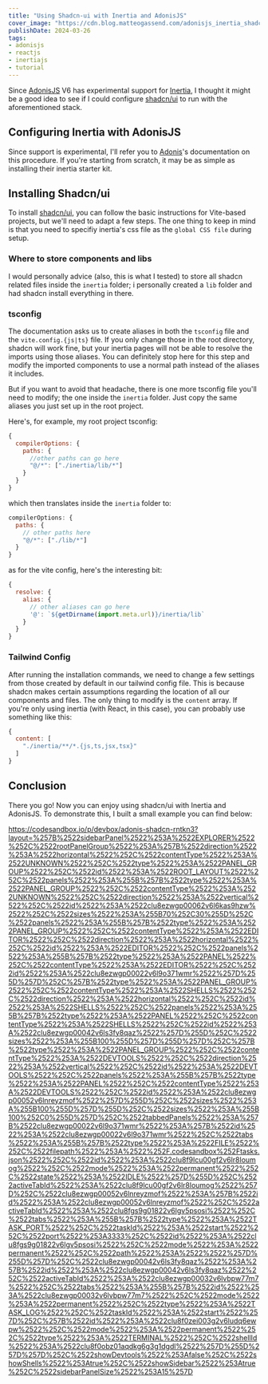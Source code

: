 ```yaml
---
title: "Using Shadcn-ui with Inertia and AdonisJS"
cover_image: "https://cdn.blog.matteogassend.com/adonisjs_inertia_shadcn_cover.webp"
publishDate: 2024-03-26
tags:
- adonisjs
- reactjs
- inertiajs
- tutorial
---
```


Since [AdonisJS](https://adonisjs.com) V6 has experimental support for [Inertia](https://inertiajs.com), I thought it might be a good idea to see if I could configure [shadcn/ui](ui.shadcn.com) to run with the aforementioned stack.

## Configuring Inertia with AdonisJS

Since support is experimental, I'll refer you to [Adonis](https://docs.adonisjs.com/guides/inertia#installation)'s documentation on this procedure. If you're starting from scratch, it may be as simple as installing their inertia starter kit.

## Installing Shadcn/ui

To install [shadcn/ui](ui.shadcn.com), you can follow the basic instructions for Vite-based projects, but we'll need to adapt a few steps.
The one thing to keep in mind is that you need to specifiy inertia's css file as the `global CSS file` during setup.

### Where to store components and libs

I would personally advice (also, this is what I tested) to store all shadcn related files inside the `inertia` folder; i personally created a `lib` folder and had shadcn install everything in there.

### tsconfig

The documentation asks us to create aliases in both the `tsconfig` file and the `vite.config.{js|ts}` file. If you only change those in the root directory, shadcn will work fine, but your inertia pages will not be able to resolve the imports using those aliases.
You can definitely stop here for this step and modify the imported components to use a normal path instead of the aliases it includes.

But if you want to avoid that headache, there is one more tsconfig file you'll need to modify; the one inside the `inertia` folder. Just copy the same aliases you just set up in the root project.

Here's, for example, my root project tsconfig:

```js
{
  compilerOptions: {
    paths: {
      //other paths can go here
      "@/*": ["./inertia/lib/*"]
    }
  }
}
```

which then translates inside the `inertia` folder to:

```js
compilerOptions: {
  paths: {
    // other paths here
    "@/*": ["./lib/*"]
  }
}
```

as for the vite config, here's the interesting bit:

```js
{
  resolve: {
    alias: {
      // other aliases can go here
      '@': `${getDirname(import.meta.url)}/inertia/lib`
    }
  }
}
```


### Tailwind Config

After running the installation commands, we need to change a few settings from those created by default in our tailwind config file. This is because shadcn makes certain assumptions regarding the location of all our components and files.
The only thing to modify is the `content` array. If you're only using inertia (with React, in this case), you can probably use something like this:

```js
{
  content: [
    "./inertia/**/*.{js,ts,jsx,tsx}"
  ]
}
```

## Conclusion

There you go! Now you can enjoy using shadcn/ui with Inertia and AdonisJS. To demonstrate this, I built a small example you can find below:

https://codesandbox.io/p/devbox/adonis-shadcn-rntkn3?layout=%257B%2522sidebarPanel%2522%253A%2522EXPLORER%2522%252C%2522rootPanelGroup%2522%253A%257B%2522direction%2522%253A%2522horizontal%2522%252C%2522contentType%2522%253A%2522UNKNOWN%2522%252C%2522type%2522%253A%2522PANEL_GROUP%2522%252C%2522id%2522%253A%2522ROOT_LAYOUT%2522%252C%2522panels%2522%253A%255B%257B%2522type%2522%253A%2522PANEL_GROUP%2522%252C%2522contentType%2522%253A%2522UNKNOWN%2522%252C%2522direction%2522%253A%2522vertical%2522%252C%2522id%2522%253A%2522clu8ezwgp00062v6l6kas9hzw%2522%252C%2522sizes%2522%253A%255B70%252C30%255D%252C%2522panels%2522%253A%255B%257B%2522type%2522%253A%2522PANEL_GROUP%2522%252C%2522contentType%2522%253A%2522EDITOR%2522%252C%2522direction%2522%253A%2522horizontal%2522%252C%2522id%2522%253A%2522EDITOR%2522%252C%2522panels%2522%253A%255B%257B%2522type%2522%253A%2522PANEL%2522%252C%2522contentType%2522%253A%2522EDITOR%2522%252C%2522id%2522%253A%2522clu8ezwgp00022v6l9o371wmr%2522%257D%255D%257D%252C%257B%2522type%2522%253A%2522PANEL_GROUP%2522%252C%2522contentType%2522%253A%2522SHELLS%2522%252C%2522direction%2522%253A%2522horizontal%2522%252C%2522id%2522%253A%2522SHELLS%2522%252C%2522panels%2522%253A%255B%257B%2522type%2522%253A%2522PANEL%2522%252C%2522contentType%2522%253A%2522SHELLS%2522%252C%2522id%2522%253A%2522clu8ezwgp00042v6ls3fy8qaz%2522%257D%255D%252C%2522sizes%2522%253A%255B100%255D%257D%255D%257D%252C%257B%2522type%2522%253A%2522PANEL_GROUP%2522%252C%2522contentType%2522%253A%2522DEVTOOLS%2522%252C%2522direction%2522%253A%2522vertical%2522%252C%2522id%2522%253A%2522DEVTOOLS%2522%252C%2522panels%2522%253A%255B%257B%2522type%2522%253A%2522PANEL%2522%252C%2522contentType%2522%253A%2522DEVTOOLS%2522%252C%2522id%2522%253A%2522clu8ezwgp00052v6lnreyzmof%2522%257D%255D%252C%2522sizes%2522%253A%255B100%255D%257D%255D%252C%2522sizes%2522%253A%255B100%252C0%255D%257D%252C%2522tabbedPanels%2522%253A%257B%2522clu8ezwgp00022v6l9o371wmr%2522%253A%257B%2522id%2522%253A%2522clu8ezwgp00022v6l9o371wmr%2522%252C%2522tabs%2522%253A%255B%257B%2522type%2522%253A%2522FILE%2522%252C%2522filepath%2522%253A%2522%252F.codesandbox%252Ftasks.json%2522%252C%2522id%2522%253A%2522clu8f9lcu00gf2v6lr8loumog%2522%252C%2522mode%2522%253A%2522permanent%2522%252C%2522state%2522%253A%2522IDLE%2522%257D%255D%252C%2522activeTabId%2522%253A%2522clu8f9lcu00gf2v6lr8loumog%2522%257D%252C%2522clu8ezwgp00052v6lnreyzmof%2522%253A%257B%2522id%2522%253A%2522clu8ezwgp00052v6lnreyzmof%2522%252C%2522activeTabId%2522%253A%2522clu8fgs9g01822v6lgv5psosi%2522%252C%2522tabs%2522%253A%255B%257B%2522type%2522%253A%2522TASK_PORT%2522%252C%2522taskId%2522%253A%2522start%2522%252C%2522port%2522%253A3333%252C%2522id%2522%253A%2522clu8fgs9g01822v6lgv5psosi%2522%252C%2522mode%2522%253A%2522permanent%2522%252C%2522path%2522%253A%2522%2522%257D%255D%257D%252C%2522clu8ezwgp00042v6ls3fy8qaz%2522%253A%257B%2522id%2522%253A%2522clu8ezwgp00042v6ls3fy8qaz%2522%252C%2522activeTabId%2522%253A%2522clu8ezwgp00032v6lvbpw77m7%2522%252C%2522tabs%2522%253A%255B%257B%2522id%2522%253A%2522clu8ezwgp00032v6lvbpw77m7%2522%252C%2522mode%2522%253A%2522permanent%2522%252C%2522type%2522%253A%2522TASK_LOG%2522%252C%2522taskId%2522%253A%2522start%2522%257D%252C%257B%2522id%2522%253A%2522clu8f0zei003g2v6ludq6ewpw%2522%252C%2522mode%2522%253A%2522permanent%2522%252C%2522type%2522%253A%2522TERMINAL%2522%252C%2522shellId%2522%253A%2522clu8f0obz01aqdkg6g3g1dgdl%2522%257D%255D%257D%257D%252C%2522showDevtools%2522%253Afalse%252C%2522showShells%2522%253Atrue%252C%2522showSidebar%2522%253Atrue%252C%2522sidebarPanelSize%2522%253A15%257D